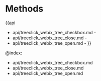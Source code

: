 Methods
=======

{{api
- api/treeclick_webix_tree_checkbox.md - 
- api/treeclick_webix_tree_close.md - 
- api/treeclick_webix_tree_open.md - 
}}

@index:
- api/treeclick_webix_tree_checkbox.md
- api/treeclick_webix_tree_close.md
- api/treeclick_webix_tree_open.md


